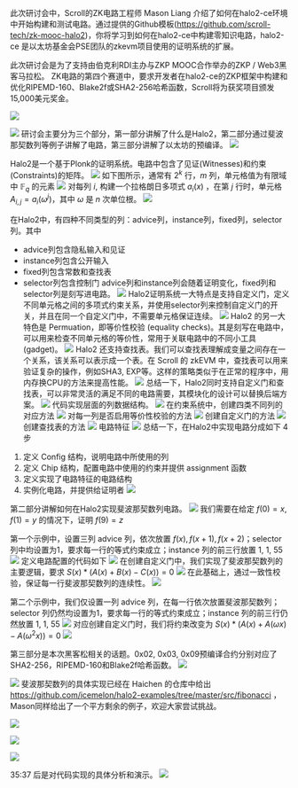 
此次研讨会中，Scroll的ZK电路工程师 Mason Liang 介绍了如何在halo2-ce环境中开始构建和测试电路。通过提供的Github模板(https://github.com/scroll-tech/zk-mooc-halo2)，你将学习到如何在halo2-ce中构建零知识电路，halo2-ce 是以太坊基金会PSE团队的zkevm项目使用的证明系统的扩展。

此次研讨会是为了支持由伯克利RDI主办与ZKP MOOC合作举办的ZKP / Web3黑客马拉松。 ZK电路的第四个赛道中，要求开发者在halo2-ce的ZKP框架中构建和优化RIPEMD-160、Blake2f或SHA2-256哈希函数，Scroll将为获奖项目颁发15,000美元奖金。

![](img/halo2-0.png)

![](img/halo2-1.png)
研讨会主要分为三个部分，第一部分讲解了什么是Halo2，第二部分通过斐波那契数列等例子讲解了电路，第三部分讲解了以太坊的预编译。
![](img/halo2-2.png)

Halo2是一个基于Plonk的证明系统。电路中包含了见证(Witnesses)和约束(Constraints)的矩阵。
![](img/halo2-3.png)
如下图所示，通常有 $2^k$ 行，$m$ 列，单元格值为有限域中 $\mathbb{F}_q$ 的元素
![](img/halo2-4.png)
对每列 $i$, 构建一个拉格朗日多项式 $a_i(x)$ ，在第 $j$ 行时，单元格 $A_{i,j} = a_i(\omega ^j)$，其中 $\omega$ 是 $n$ 次单位根。
![](img/halo2-5.png)

在Halo2中，有四种不同类型的列：advice列，instance列，fixed列，selector列。其中
- advice列包含隐私输入和见证
- instance列包含公开输入
- fixed列包含常数和查找表
- selector列包含控制门
advice列和instance列会随着证明变化，fixed列和selector列是刻写进电路。
![](img/halo2-7.png)
Halo2证明系统一大特点是支持自定义门，定义不同单元格之间的多项式约束关系，并使用selector列来控制自定义门的开关，并且在同一个自定义门中，不需要单元格保证连续。
![](img/halo2-8.png)
Halo2 的另一大特色是 Permuation，即等价性校验 (equality checks)。其是刻写在电路中，可以用来检查不同单元格的等价性，常用于关联电路中的不同小工具 (gadget)。
![](img/halo2-9.png)
Halo2 还支持查找表。我们可以查找表理解成变量之间存在一个关系，该关系可以表示成一个表。在 Scroll 的 zkEVM 中，查找表可以用来验证复杂的操作，例如SHA3, EXP等。这样的策略类似于在正常的程序中，用内存换CPU的方法来提高性能。
![](img/halo2-10.png)
总结一下，Halo2同时支持自定义门和查找表，可以非常灵活的满足不同的电路需要，其模块化的设计可以替换后端方案。
![](img/halo2-11.png)
代码实现层面的列数据结构。
![](img/halo2-12.png)
在约束系统中，创建四类不同列的对应方法
![](img/halo2-13.png)
对每一列是否启用等价性校验的方法
![](img/halo2-14.png)
创建自定义门的方法
![](img/halo2-15.png)
创建查找表的方法
![](img/halo2-16.png)
电路特征
![](img/halo2-18.png)
总结一下，在Halo2中实现电路分成如下 4 步
1. 定义 Config 结构，说明电路中所使用的列
2. 定义 Chip 结构，配置电路中使用的约束并提供 assignment 函数
3. 定义实现了电路特征的电路结构
4. 实例化电路，并提供给证明者
![](img/halo2-17.png)



第二部分讲解如何在Halo2实现斐波那契数列电路。
![](img/halo2-19.png)
我们需要在给定 $f(0)=x,f(1)=y$ 的情况下，证明 $f(9)=z$

第一个示例中，设置三列 advice 列，依次放置 $f(x), f(x+1), f(x+2)$；selector 列中均设置为1，要求每一行的等式约束成立；instance 列的前三行放置 1, 1, 55
![](img/halo2-20.png)
定义电路配置的代码如下
![](img/halo2-21.png)
在创建自定义门中，我们实现了斐波那契数列的主要逻辑，要求 $S(x)*(A(x)+B(x)-C(x))=0$
![](img/halo2-22.png)
在此基础上，通过一致性校验，保证每一行斐波那契数列的连续性。
![](img/halo2-23.png)


第二个示例中，我们仅设置一列 advice 列，在每一行依次放置斐波那契数列；selector 列仍然均设置为1，要求每一行的等式约束成立；instance 列的前三行仍然放置 1, 1, 55
![](img/halo2-24.png)
对应创建自定义门时，我们将约束改变为 $S(x)*(A(x)+A(\omega x)-A(\omega^2 x))=0$
![](img/halo2-25.png)



第三部分是本次黑客松相关的话题。0x02, 0x03, 0x09预编译合约分别对应了SHA2-256，RIPEMD-160和Blake2f哈希函数。
![](img/halo2-26.png)


![](img/halo2-27.png)
斐波那契数列的具体实现已经在 Haichen 的仓库中给出 https://github.com/icemelon/halo2-examples/tree/master/src/fibonacci ，Mason同样给出了一个平方剩余的例子，欢迎大家尝试挑战。

![](img/halo2-28.png)



![](img/halo2-29.png)


![](img/halo2-30.png)


35:37 后是对代码实现的具体分析和演示。
![](img/halo2-31.png)